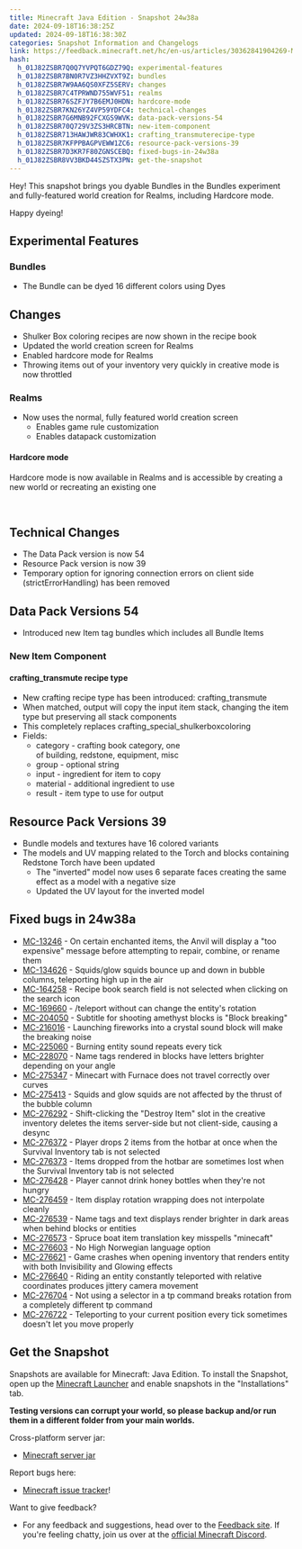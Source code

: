```yaml
---
title: Minecraft Java Edition - Snapshot 24w38a
date: 2024-09-18T16:38:25Z
updated: 2024-09-18T16:38:30Z
categories: Snapshot Information and Changelogs
link: https://feedback.minecraft.net/hc/en-us/articles/30362841904269-Minecraft-Java-Edition-Snapshot-24w38a
hash:
  h_01J82ZSBR7Q0Q7YVPQT6GDZ79Q: experimental-features
  h_01J82ZSBR7BN0R7VZ3HHZVXT9Z: bundles
  h_01J82ZSBR7W9AA6QS0XFZ5SERV: changes
  h_01J82ZSBR7C4TPRWND755WVF51: realms
  h_01J82ZSBR76SZFJY7B6EMJ0HDN: hardcore-mode
  h_01J82ZSBR7KN26YZ4VP59YDFC4: technical-changes
  h_01J82ZSBR7G6MNB92FCXGS9WVK: data-pack-versions-54
  h_01J82ZSBR70Q729V3ZS3HRCBTN: new-item-component
  h_01J82ZSBR713HAWJWR83CWHXK1: crafting_transmuterecipe-type
  h_01J82ZSBR7KFPPBAGPVEWW1ZC6: resource-pack-versions-39
  h_01J82ZSBR7D3KR7F80ZGNSCEBQ: fixed-bugs-in-24w38a
  h_01J82ZSBR8VV3BKD44SZSTX3PN: get-the-snapshot
---
```


Hey! This snapshot brings you dyable Bundles in the Bundles experiment and fully-featured world creation for Realms, including Hardcore mode.

Happy dyeing!  
  

## Experimental Features

### Bundles

- The Bundle can be dyed 16 different colors using Dyes

## Changes

- Shulker Box coloring recipes are now shown in the recipe book
- Updated the world creation screen for Realms
- Enabled hardcore mode for Realms
- Throwing items out of your inventory very quickly in creative mode is now throttled

### Realms

- Now uses the normal, fully featured world creation screen
  - Enables game rule customization
  - Enables datapack customization

#### Hardcore mode

Hardcore mode is now available in Realms and is accessible by creating a new world or recreating an existing one

 

## Technical Changes

- The Data Pack version is now 54
- Resource Pack version is now 39
- Temporary option for ignoring connection errors on client side (strictErrorHandling) has been removed

## Data Pack Versions 54

- Introduced new Item tag bundles which includes all Bundle Items

### New Item Component

#### crafting_transmute recipe type

- New crafting recipe type has been introduced: crafting_transmute
- When matched, output will copy the input item stack, changing the item type but preserving all stack components
- This completely replaces crafting_special_shulkerboxcoloring
- Fields:
  - category - crafting book category, one of building, redstone, equipment, misc
  - group - optional string
  - input - ingredient for item to copy
  - material - additional ingredient to use
  - result - item type to use for output

## Resource Pack Versions 39

- Bundle models and textures have 16 colored variants
- The models and UV mapping related to the Torch and blocks containing Redstone Torch have been updated
  - The "inverted" model now uses 6 separate faces creating the same effect as a model with a negative size
  - Updated the UV layout for the inverted model

## Fixed bugs in 24w38a

- [MC-13246](https://bugs.mojang.com/browse/MC-13246) - On certain enchanted items, the Anvil will display a "too expensive" message before attempting to repair, combine, or rename them
- [MC-134626](https://bugs.mojang.com/browse/MC-134626) - Squids/glow squids bounce up and down in bubble columns, teleporting high up in the air
- [MC-164258](https://bugs.mojang.com/browse/MC-164258) - Recipe book search field is not selected when clicking on the search icon
- [MC-169660](https://bugs.mojang.com/browse/MC-169660) - /teleport without can change the entity's rotation
- [MC-204050](https://bugs.mojang.com/browse/MC-204050) - Subtitle for shooting amethyst blocks is "Block breaking"
- [MC-216016](https://bugs.mojang.com/browse/MC-216016) - Launching fireworks into a crystal sound block will make the breaking noise
- [MC-225060](https://bugs.mojang.com/browse/MC-225060) - Burning entity sound repeats every tick
- [MC-228070](https://bugs.mojang.com/browse/MC-228070) - Name tags rendered in blocks have letters brighter depending on your angle
- [MC-275347](https://bugs.mojang.com/browse/MC-275347) - Minecart with Furnace does not travel correctly over curves
- [MC-275413](https://bugs.mojang.com/browse/MC-275413) - Squids and glow squids are not affected by the thrust of the bubble column
- [MC-276292](https://bugs.mojang.com/browse/MC-276292) - Shift-clicking the "Destroy Item" slot in the creative inventory deletes the items server-side but not client-side, causing a desync
- [MC-276372](https://bugs.mojang.com/browse/MC-276372) - Player drops 2 items from the hotbar at once when the Survival Inventory tab is not selected
- [MC-276373](https://bugs.mojang.com/browse/MC-276373) - Items dropped from the hotbar are sometimes lost when the Survival Inventory tab is not selected
- [MC-276428](https://bugs.mojang.com/browse/MC-276428) - Player cannot drink honey bottles when they're not hungry
- [MC-276459](https://bugs.mojang.com/browse/MC-276459) - Item display rotation wrapping does not interpolate cleanly
- [MC-276539](https://bugs.mojang.com/browse/MC-276539) - Name tags and text displays render brighter in dark areas when behind blocks or entities
- [MC-276573](https://bugs.mojang.com/browse/MC-276573) - Spruce boat item translation key misspells "minecaft"
- [MC-276603](https://bugs.mojang.com/browse/MC-276603) - No High Norwegian language option
- [MC-276621](https://bugs.mojang.com/browse/MC-276621) - Game crashes when opening inventory that renders entity with both Invisibility and Glowing effects
- [MC-276640](https://bugs.mojang.com/browse/MC-276640) - Riding an entity constantly teleported with relative coordinates produces jittery camera movement
- [MC-276704](https://bugs.mojang.com/browse/MC-276704) - Not using a selector in a tp command breaks rotation from a completely different tp command
- [MC-276722](https://bugs.mojang.com/browse/MC-276722) - Teleporting to your current position every tick sometimes doesn't let you move properly

## Get the Snapshot

Snapshots are available for Minecraft: Java Edition. To install the Snapshot, open up the [Minecraft Launcher](https://www.minecraft.net/content/minecraft-net/language-masters/download) and enable snapshots in the "Installations" tab.

**Testing versions can corrupt your world, so please backup and/or run them in a different folder from your main worlds.**

Cross-platform server jar:

- [Minecraft server jar](https://piston-data.mojang.com/v1/objects/b87bfc3763d88a1364b8ac30fe6f2ac3550948f8/server.jar)

Report bugs here:

- [Minecraft issue tracker](https://bugs.mojang.com/projects/MC/summary)!

Want to give feedback?

- For any feedback and suggestions, head over to the [Feedback site](https://feedback.minecraft.net/). If you're feeling chatty, join us over at the [official Minecraft Discord](https://discordapp.com/invite/minecraft).
